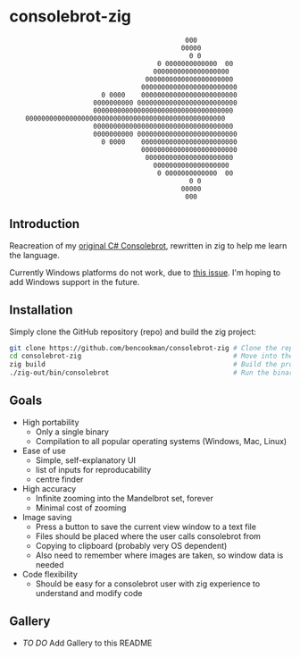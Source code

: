 # consolebrot-zig

```
                                            000
                                           00000
                                             0 0
                                     0 0000000000000  00
                                    0000000000000000000
                                  0000000000000000000000
                                 000000000000000000000000
                       0 0000    000000000000000000000000
                     0000000000 0000000000000000000000000
                     00000000000000000000000000000000000
    00000000000000000000000000000000000000000000000000
                     00000000000000000000000000000000000
                     0000000000 0000000000000000000000000
                       0 0000    000000000000000000000000
                                 000000000000000000000000
                                  0000000000000000000000
                                    0000000000000000000
                                     0 0000000000000  00
                                             0 0
                                           00000
                                            000
```

## Introduction
Reacreation of my [original C# Consolebrot](https://github.com/bencookman/consolebrot), rewritten in zig to help me learn the language.

Currently Windows platforms do not work, due to [this issue](https://github.com/ziglang/zig/issues/6845). I'm hoping to add Windows support in the future.

## Installation
Simply clone the GitHub repository (repo) and build the zig project:
```bash
git clone https://github.com/bencookman/consolebrot-zig # Clone the repo
cd consolebrot-zig                                      # Move into the repo
zig build                                               # Build the project
./zig-out/bin/consolebrot                               # Run the binary
```

## Goals
- High portability
    - Only a single binary
    - Compilation to all popular operating systems (Windows, Mac, Linux)
- Ease of use
    - Simple, self-explanatory UI
    - list of inputs for reproducability
    - centre finder
- High accuracy
    - Infinite zooming into the Mandelbrot set, forever
    - Minimal cost of zooming
- Image saving
    - Press a button to save the current view window to a text file
    - Files should be placed where the user calls consolebrot from
    - Copying to clipboard (probably very OS dependent)
    - Also need to remember where images are taken, so window data is needed 
- Code flexibility
    - Should be easy for a consolebrot user with zig experience to understand and modify code

## Gallery
- *TO DO* Add Gallery to this README
